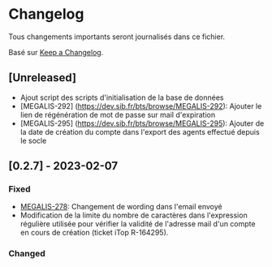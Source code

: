 # Changelog

Tous changements importants seront journalisés dans ce fichier.

Basé sur [Keep a Changelog](https://keepachangelog.com/en/1.0.0/).


## [Unreleased]
- Ajout script des scripts d'initialisation de la base de données
- [MEGALIS-292] (https://dev.sib.fr/bts/browse/MEGALIS-292): Ajouter le lien de régénération de mot de passe sur mail d'expiration
- [MEGALIS-295] (https://dev.sib.fr/bts/browse/MEGALIS-295): Ajouter de la date de création du compte dans l'export des agents effectué depuis le socle

## [0.2.7] - 2023-02-07

### Fixed

- [MEGALIS-278](https://dev.sib.fr/bts/browse/MEGALIS-278): Changement de wording dans l'email envoyé
- Modification de la limite du nombre de caractères dans l'expression régulière utilisée pour vérifier la validité de l'adresse mail d'un compte en cours de création (ticket iTop R-164295).


### Changed

